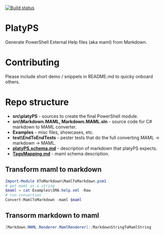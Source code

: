 [![Build status](https://ci.appveyor.com/api/projects/status/u65tnar0cfkmqywl/branch/master?svg=true)](https://ci.appveyor.com/project/PowerShell/markdown-maml/branch/master)

# PlatyPS
Generate PowerShell External Help files (aka maml) from Markdown.

# Contributing

Please include short demo / snippets in README.md to quicky onboard others.

# Repo structure

 -  **src\platyPS** - sources to create the final PowerShell module.
 -  **src\Markdown.MAML, Markdown.MAML.sln**  - source code for C# markdown to MAML converter.
 -  **Examples** - misc files, showcases, etc.
 -  **test\EndToEndTests** - pester tests that do the full converting MAML -> markdown -> MAML.
 -  **[platyPS.schema.md](platyPS.schema.md)** - description of markdown that platyPS expects.
 -  **[TagsMapping.md](TagsMapping.md)** - maml schema description.
 

## Transform maml to markdown

```powershell
Import-Module XToMarkdown\MamlToMarkdown.psm1
# get maml as a string
$maml = cat Examples\SMA.help.xml -Raw
# run convertion
Convert-MamlToMarkdown -maml $maml
```

## Transorm markdown to maml

```powershell
[Markdown.MAML.Renderer.MamlRenderer]::MarkdownStringToMamlString
```
